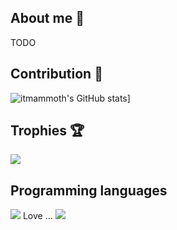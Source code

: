 ## About me 🐘

TODO

## Contribution 🦾

![itmammoth's GitHub stats](https://github-readme-stats.vercel.app/api?username=itmammoth&show_icons=true&theme=transparent)]

## Trophies 🏆

<img src="https://github-profile-trophy.vercel.app/?username=itmammoth&theme=nord&no-bg=true" />

## Programming languages

<img src="https://github-readme-stats.vercel.app/api/top-langs?username=itmammoth&show_icons=true&layout=compact&theme=transparent" />
Love ... <img src="https://skillicons.dev/icons?i=ruby,python,js,typescript,java,html,css" />

<!--
**itmammoth/itmammoth** is a ✨ _special_ ✨ repository because its `README.md` (this file) appears on your GitHub profile.

Here are some ideas to get you started:

- 🔭 I’m currently working on ...
- 🌱 I’m currently learning ...
- 👯 I’m looking to collaborate on ...
- 🤔 I’m looking for help with ...
- 💬 Ask me about ...
- 📫 How to reach me: ...
- 😄 Pronouns: ...
- ⚡ Fun fact: ...
-->

